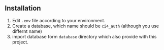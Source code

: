 
## Installation 

1. Edit `.env` file according to your environment.
2. Create a database, which name should be `ci4_auth` (although you use differnt name)
3. import database form `database` directory which also provide with this project.
